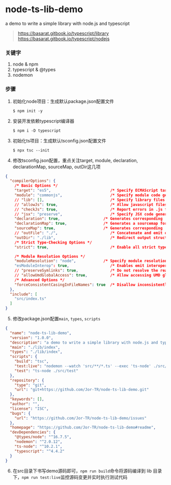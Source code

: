 # node-ts-lib-demo
a demo to write a simple library with node.js and typescript
> https://basarat.gitbook.io/typescript/library
> https://basarat.gitbook.io/typescript/nodejs

### 关键字

1. node & npm
2. typescript & @types
3. nodemon

### 步骤

1. 初始化node项目：生成默认package.json配置文件

   `$ npm init -y`

2. 安装开发依赖typescript编译器

   `$ npm i -D typescript`

3. 初始化ts项目：生成默认tsconfig.json配置文件

   `$ npx tsc --init`

4. 修改tsconfig.json配置，重点关注target, module, declaration, declarationMap, sourceMap, outDir这几项

```json
{
  "compilerOptions": {
    /* Basic Options */
    "target": "es5",                          /* Specify ECMAScript target version: 'ES3' (default), 'ES5', 'ES2015', 'ES2016', 'ES2017', 'ES2018', 'ES2019' or 'ESNEXT'. */
    "module": "commonjs",                     /* Specify module code generation: 'none', 'commonjs', 'amd', 'system', 'umd', 'es2015', or 'ESNext'. */
    // "lib": [],                             /* Specify library files to be included in the compilation. */
    // "allowJs": true,                       /* Allow javascript files to be compiled. */
    // "checkJs": true,                       /* Report errors in .js files. */
    // "jsx": "preserve",                     /* Specify JSX code generation: 'preserve', 'react-native', or 'react'. */
    "declaration": true,                   /* Generates corresponding '.d.ts' file. */
    "declarationMap": true,                /* Generates a sourcemap for each corresponding '.d.ts' file. */
    "sourceMap": true,                     /* Generates corresponding '.map' file. */
    // "outFile": "./",                       /* Concatenate and emit output to single file. */
    "outDir": "./lib",                        /* Redirect output structure to the directory. */
    /* Strict Type-Checking Options */
    "strict": true,                           /* Enable all strict type-checking options. */

    /* Module Resolution Options */
    "moduleResolution": "node",            /* Specify module resolution strategy: 'node' (Node.js) or 'classic' (TypeScript pre-1.6). */
    "esModuleInterop": true,                  /* Enables emit interoperability between CommonJS and ES Modules via creation of namespace objects for all imports. Implies 'allowSyntheticDefaultImports'. */
    // "preserveSymlinks": true,              /* Do not resolve the real path of symlinks. */
    // "allowUmdGlobalAccess": true,          /* Allow accessing UMD globals from modules. */
    /* Advanced Options */
    "forceConsistentCasingInFileNames": true  /* Disallow inconsistently-cased references to the same file. */
  },
  "include": [
    "src/index.ts"
  ]
}
```

5. 修改package.json配置`main`, `types`, `scripts`

```json
{
  "name": "node-ts-lib-demo",
  "version": "1.0.0",
  "description": "a demo to write a simple library with node.js and typescript",
  "main": "./lib/index",
  "types": "./lib/index",
  "scripts": {
    "build": "tsc",
    "test:live": "nodemon --watch 'src/**/*.ts' --exec 'ts-node' ./src/test.ts",
    "test": "ts-node ./src/test"
  },
  "repository": {
    "type": "git",
    "url": "git+https://github.com/Jor-TR/node-ts-lib-demo.git"
  },
  "keywords": [],
  "author": "",
  "license": "ISC",
  "bugs": {
    "url": "https://github.com/Jor-TR/node-ts-lib-demo/issues"
  },
  "homepage": "https://github.com/Jor-TR/node-ts-lib-demo#readme",
  "devDependencies": {
    "@types/node": "^16.7.5",
    "nodemon": "^2.0.12",
    "ts-node": "^10.2.1",
    "typescript": "^4.4.2"
  }
}
```

6. 在src目录下书写demo源码即可，`npm run build`命令将源码编译到 lib 目录下，`npm run test:live`监控源码变更并实时执行测试代码